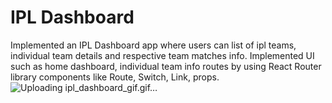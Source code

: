 # IPL Dashboard
Implemented an IPL Dashboard app where users can list of ipl teams, individual team details and respective team matches info. Implemented UI such as home dashboard, individual team info routes by using React Router library components like Route, Switch, Link, props.
![Uploading ipl_dashboard_gif.gif…]()

